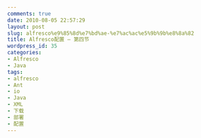 ```yaml
---
comments: true
date: 2010-08-05 22:57:29
layout: post
slug: alfresco%e9%85%8d%e7%bd%ae-%e7%ac%ac%e5%9b%9b%e8%8a%82
title: Alfresco配置 — 第四节
wordpress_id: 35
categories:
- Alfresco
- Java
tags:
- alfresco
- Ant
- io
- Java
- XML
- 下载
- 部署
- 配置
---
```


